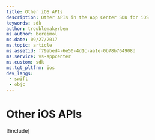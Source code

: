 ```yaml
---
title: Other iOS APIs
description: Other APIs in the App Center SDK for iOS
keywords: sdk
author: troublemakerben
ms.author: bereimol
ms.date: 09/27/2017
ms.topic: article
ms.assetid: f79abed4-6e50-4d1c-aa1e-0b78b764908d
ms.service: vs-appcenter
ms.custom: sdk
ms.tgt_pltfrm: ios
dev_langs:  
 - swift
 - objc 
---
```


# Other iOS APIs

[!include[](apple.md)]
